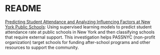 # README
  
  [Predicting Student Attendance and Analyzing Influencing Factors at New York Public Schools](https://github.com/ayan1995/Data-Science-Portfolio/blob/a258d71181c623c3f9f81b36d58169d82b443e2b/Passnyc%20Predicting%20Attendance/Capstone%20Passnyc%20Data.ipynb):
  Using supervised learning models to predict student attendance rate at public schools in New York and then classifying schools that require external support. This investigation helps PASSNYC (non-profit organization) target schools for funding after-school programs and other resources to support the community.
